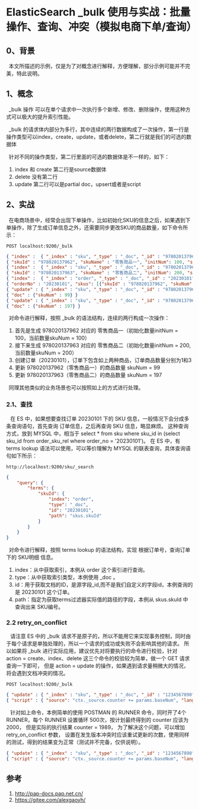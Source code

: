 # ElasticSearch _bulk 使用与实战：批量操作、查询、冲突（模拟电商下单/查询）

## 0、背景

&ensp;本文所描述的示例，仅是为了对概念进行解释，方便理解，部分示例可能并不完美，特此说明。

## 1、概念

&ensp;_bulk 操作 可以在单个请求中一次执行多个新增、修改、删除操作，使用这种方式可以极大的提升索引性能。

&ensp;_bulk 的请求体内部分为多行，其中连续的两行数据构成了一次操作，第一行是操作类型可以index，create，update，或者delete，第二行就是我们的可选的数据体

&ensp;针对不同的操作类型，第二行里面的可选的数据体是不一样的，如下：
1. index 和 create  第二行是source数据体
2. delete 没有第二行
3. update 第二行可以是partial doc，upsert或者是script

## 2、实战

&ensp;在电商场景中，经常会出现下单操作，比如初始化SKU的信息之后，如果遇到下单操作，除了生成订单信息之外，还需要同步更改SKU的商品数量，如下命令所示：
```
POST localhost:9200/_bulk
```
``` json
{ "index" :  { "_index" : "sku", "_type" : "_doc", "_id" : "978020137962" } }
{ "skuId" : "978020137962", "skuName" : "零售商品一", "initNum": 100, "skuNum" : 100 }
{ "index" :  { "_index" : "sku", "_type" : "_doc", "_id" : "978020137963" } }
{ "skuId" : "978020137963", "skuName" : "零售商品二", "initNum": 200, "skuNum" : 200 }
{ "index" :  { "_index" : "order", "_type" : "_doc", "_id" : "20230101" } }
{ "orderNo" : "20230101", "skus": [{"skuId" : "978020137962", "skuNum" : 1}, {"skuId" : "978020137963", "skuNum" : 3}] }
{ "update" : { "_index" : "sku", "_type" : "_doc", "_id" : "978020137962" } }
{ "doc" : {"skuNum" : 99} }
{ "update" : { "_index" : "sku", "_type" : "_doc", "_id" : "978020137963" } }
{ "doc" : {"skuNum" : 197} }

```
&ensp;对命令进行解释，按照 _bulk 的语法结构，连续的两行构成一次操作：
1. 首先是生成 978020137962 对应的 零售商品一（初始化数量initNum = 100，当前数量skuNum = 100）
2. 接下来生成 978020137963 对应的 零售商品二（初始化数量initNum = 200, 当前数量skuNum = 200）
3. 创建订单（20230101），订单下包含如上两种商品，订单商品数量分别为1和3
4. 更新 978020137962（零售商品一）的商品数量 skuNum = 99
4. 更新 978020137963（零售商品二）的商品数量 skuNum = 197

&ensp;同理其他类似的业务场景也可以按照如上的方式进行处理。

### 2.1、查找

&ensp; 在 ES 中，如果想要查找订单 20230101 下的 SKU 信息，一般情况下会分成多条查询语句，首先查询 订单信息，之后再查询 SKU 信息，略显麻烦。
这种查询方式，放到 MYSQL 中，相当于  select * from sku where sku_id in (select sku_id from order_sku_rel where order_no = '20230101')。
在 ES 中，有 terms lookup 语法可以使用，可以等价理解为 MYSQL 的联表查询，具体查询语句如下所示：
```
http://localhost:9200/sku/_search
```
``` json
{
    "query": {
        "terms": {
            "skuId": {
                "index": "order",
                "type": "_doc",
                "id": "20230101",
                "path": "skus.skuId"
            }
        }
    }
}
```
&ensp;对命令进行解释，按照 terms lookup 的语法结构，实现 根据订单号，查询订单下的 SKU明细 信息。
1. index：从中获取索引，本例从 order 这个索引进行查询。
2. type：从中获取索引类型，本例使用 _doc 。
3. id：用于获取文档的ID，是源字段_id,而不是我们自定义的字段id，本例查询的是 20230101 这个订单。
4. path：指定为获取terms过滤器实际值的路径的字段，本例从 skus.skuId 中查询出来 SKU编号。

### 2.2 retry_on_conflict

&ensp; 请注意 ES 中的 _bulk 请求不是原子的，所以不能用它来实现事务控制，同时由于每个请求是单独处理的，所以一个请求的成功或失败不会影响其他的请求。
所以如果将 _bulk 进行实际应用，建议优先对将要执行的命令进行校验，针对 action = create、index、delete 这三个命令的校验较为简单，做一个 GET 请求查询一下即可，
但是 action = update 的操作，如果遇到请求量稍微大的情况，将会遇到文档冲突的情况。
```
POST localhost:9200/_bulk
```
``` json
{ "update" : { "_index" : "sku", "_type" : "_doc", "_id" : "1234567890" } }
{ "script" : { "source": "ctx._source.counter += params.baseNum", "lang" : "painless", "params" : {"baseNum" : 1}}, "upsert" : {"counter" : 1}}

```
&ensp; 针对如上命令，本例简单的使用 POSTMAN 的 RUNNER 命令，同时开了4个RUNNER，每个 RUNNER 设置循环 500次，按计划最终得到的 counter 应该为 2000， 但是实际的执行结果 counter = 1989，
为了解决这个问题，可以增加 retry_on_conflict 参数， 设置在发生版本冲突时应该重试更新的次数，使用同样的测试，得到的结果变为正常（测试并不完备，仅供说明）。
``` json
{ "update" : { "_index" : "sku", "_type" : "_doc", "_id" : "1234567890" , "retry_on_conflict": 3} }
{ "script" : { "source": "ctx._source.counter += params.baseNum", "lang" : "painless", "params" : {"baseNum" : 1}}, "upsert" : {"counter" : 1}}

```


## 参考

1. http://pap-docs.pap.net.cn/
2. https://gitee.com/alexgaoyh/

